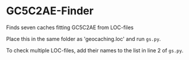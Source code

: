 # GC5C2AE-Finder
Finds seven caches fitting GC5C2AE from LOC-files

Place this in the same folder as 'geocaching.loc' and run ```gs.py```.

To check multiple LOC-files, add their names to the list in line 2 of ```gs.py```.

